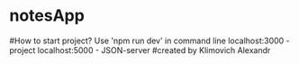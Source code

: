 # notesApp
#How to start project? Use 'npm run dev' in command line localhost:3000 - project localhost:5000 - JSON-server
#created by Klimovich Alexandr
